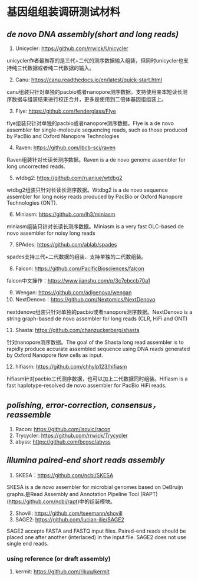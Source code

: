 # 基因组组装调研测试材料

## _de novo DNA assembly(short and long reads)_
1. Unicycler: https://github.com/rrwick/Unicycler

unicycler作者最推荐的是三代+二代的测序数据输入组装，但同时unicycler也支持纯三代数据或者纯二代数据的输入。

2. Canu: https://canu.readthedocs.io/en/latest/quick-start.html

canu组装只针对单独的pacbio或者nanopore测序数据。支持使用亲本短读长测序数据与组装结果进行校正合并，更多是使用到二倍体基因组组装上。

3. Flye: https://github.com/fenderglass/Flye

flye组装只针对单独的pacbio或者nanopore测序数据。Flye is a de novo assembler for single-molecule sequencing reads, such as those produced by PacBio and Oxford Nanopore Technologies

4. Raven: https://github.com/lbcb-sci/raven

Raven组装针对长读长测序数据。Raven is a de novo genome assembler for long uncorrected reads.

5. wtdbg2: https://github.com/ruanjue/wtdbg2

wtdbg2组装只针对长读长测序数据。Wtdbg2 is a de novo sequence assembler for long noisy reads produced by PacBio or Oxford Nanopore Technologies (ONT).

6. Miniasm: https://github.com/lh3/miniasm

miniasm组装只针对长读长测序数据。Miniasm is a very fast OLC-based de novo assembler for noisy long reads

7. SPAdes: https://github.com/ablab/spades

spades支持三代+二代数据的组装、支持单独的二代数组装。

8. Falcon: https://github.com/PacificBiosciences/falcon

falcon中文操作：https://www.jianshu.com/p/3c7ebccb70a1

9. Wengan: https://github.com/adigenova/wengan
10. NextDenovo：https://github.com/Nextomics/NextDenovo

nextdenovo组装只针对单独的pacbio或者nanopore测序数据。NextDenovo is a string graph-based de novo assembler for long reads (CLR, HiFi and ONT)

11. Shasta: https://github.com/chanzuckerberg/shasta

针对nanopore测序数据。The goal of the Shasta long read assembler is to rapidly produce accurate assembled sequence using DNA reads generated by Oxford Nanopore flow cells as input.

12. hifiasm: https://github.com/chhylp123/hifiasm

hifiasm针对pacbio三代测序数据，也可以加上二代数据同时组装。Hifiasm is a fast haplotype-resolved de novo assembler for PacBio HiFi reads. 

## _polishing, error-correction, consensus，reassemble_
1. Racon: https://github.com/isovic/racon
2. Trycycler: https://github.com/rrwick/Trycycler
3. abyss: https://github.com/bcgsc/abyss

## _illumina paired-end short reads assembly_
1. SKESA：https://github.com/ncbi/SKESA

SKESA is a de novo assembler for microbial genomes based on DeBruijn graphs.是Read Assembly and Annotation Pipeline Tool (RAPT) (https://github.com/ncbi/rapt)中的组装模块。

2. Shovill: https://github.com/tseemann/shovill
3. SAGE2: https://github.com/lucian-ilie/SAGE2

SAGE2 accepts FASTA and FASTQ input files. Paired-end reads should be placed one after another (interlaced) in the input file. SAGE2 does not use single end reads.

### using reference (or draft assembly)
1. kermit: https://github.com/rikuu/kermit
